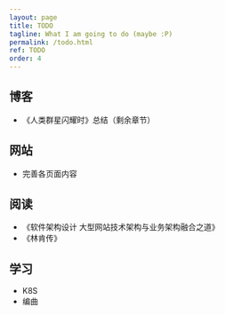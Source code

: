 ```yaml
---
layout: page
title: TODO
tagline: What I am going to do (maybe :P)
permalink: /todo.html
ref: TODO
order: 4
---
```


## 博客
- 《人类群星闪耀时》总结（剩余章节）

## 网站
- 完善各页面内容

## 阅读
- 《软件架构设计 大型网站技术架构与业务架构融合之道》
- 《林肯传》

## 学习
- K8S
- 编曲
